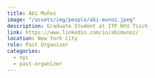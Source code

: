 ```yaml
---
title: Abi Muñoz
image: "/assets/img/people/abi-munoz.jpeg"
description: Graduate Student at ITP NYU Tisch
link: https://www.linkedin.com/in/abimunoz/
location: New York City
role: Past Organizer
categories:
  - nyc
  - past-organizer
---
```

